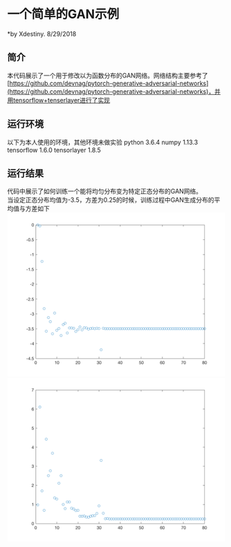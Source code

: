 # 一个简单的GAN示例

*by Xdestiny. 8/29/2018

## 简介

本代码展示了一个用于修改以为函数分布的GAN网络。网络结构主要参考了[https://github.com/devnag/pytorch-generative-adversarial-networks](https://github.com/devnag/pytorch-generative-adversarial-networks)，并用tensorflow+tenserlayer进行了实现

## 运行环境

以下为本人使用的环境，其他环境未做实验
python 3.6.4
numpy 1.13.3
tensorflow 1.6.0
tensorlayer 1.8.5

## 运行结果

代码中展示了如何训练一个能将均匀分布变为特定正态分布的GAN网络。  
当设定正态分布均值为-3.5，方差为0.25的时候，训练过程中GAN生成分布的平均值与方差如下
![mean_ret](./mean_result.png)
![mean_ret](./var_result.png)